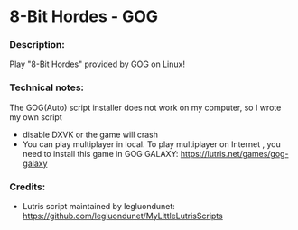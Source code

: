 # 8-Bit Hordes - GOG
### Description:
Play "8-Bit Hordes" provided by GOG on Linux!
### Technical notes:
The GOG(Auto) script installer does not work on my computer, so I wrote my own script
- disable DXVK or the game will crash
- You can play multiplayer in local. To play multiplayer on Internet , you need to install this game in GOG GALAXY: https://lutris.net/games/gog-galaxy
### Credits:
- Lutris script maintained by legluondunet: https://github.com/legluondunet/MyLittleLutrisScripts

